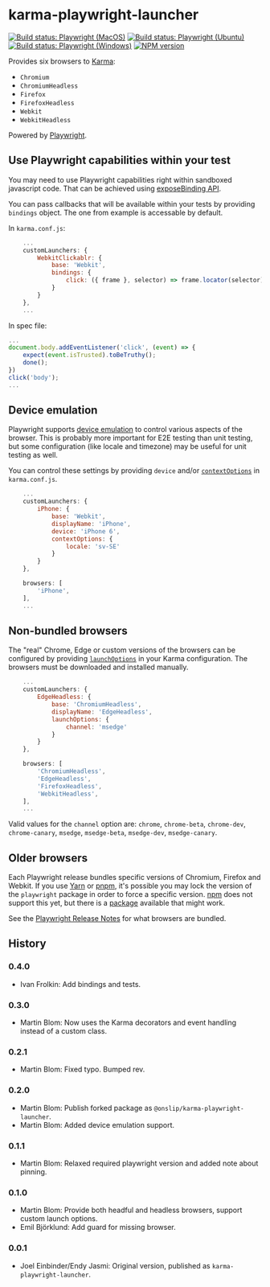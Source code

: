 # karma-playwright-launcher

[![Build status: Playwright (MacOS)](https://github.com/ivanpadavan/karma-playwright-launcher/actions/workflows/playwright_macos_tests.yml/badge.svg)](https://github.com/ivanpadavan/karma-playwright-launcher/actions/workflows/playwright_macos_tests.yml)
[![Build status: Playwright (Ubuntu)](https://github.com/ivanpadavan/karma-playwright-launcher/actions/workflows/playwright_ubuntu_tests.yml/badge.svg)](https://github.com/ivanpadavan/karma-playwright-launcher/actions/workflows/playwright_ubuntu_tests.yml)
[![Build status: Playwright (Windows)](https://github.com/ivanpadavan/karma-playwright-launcher/actions/workflows/playwright_windows_tests.yml/badge.svg)](https://github.com/ivanpadavan/karma-playwright-launcher/actions/workflows/playwright_windows_tests.yml)
[![NPM version](https://img.shields.io/npm/v/@ivanpadavan/karma-playwright-launcher.svg)](https://www.npmjs.org/package/@ivanpadavan/karma-playwright-launcher)

Provides six browsers to [Karma](https://karma-runner.github.io/):

* `Chromium`
* `ChromiumHeadless`
* `Firefox`
* `FirefoxHeadless`
* `Webkit`
* `WebkitHeadless`

Powered by [Playwright](https://github.com/microsoft/playwright).

## Use Playwright capabilities within your test

You may need to use Playwright capabilities right within sandboxed javascript code. 
That can be achieved using [exposeBinding API](https://playwright.dev/docs/api/class-browsercontext#browser-context-expose-binding).

You can pass callbacks that will be available within your tests by providing `bindings` object. 
The one from example is accessable by default.

In `karma.conf.js`:
```js
    ...
    customLaunchers: {
        WebkitClickablr: {
            base: 'Webkit',
            bindings: {
                click: ({ frame }, selector) => frame.locator(selector).click()
            }
        }
    },
    ...
```
In spec file:
```js
...
document.body.addEventListener('click', (event) => {
    expect(event.isTrusted).toBeTruthy();
    done();
})
click('body');
...
```

## Device emulation

Playwright supports [device emulation](https://playwright.dev/docs/emulation) to control various aspects of the browser.
This is probably more important for E2E testing than unit testing, but some configuration (like locale and timezone) may
be useful for unit testing as well.

You can control these settings by providing `device` and/or [`contextOptions`](https://playwright.dev/docs/next/api/class-browser#browsernewcontextoptions) in `karma.conf.js`.

```js
    ...
    customLaunchers: {
        iPhone: {
            base: 'Webkit',
            displayName: 'iPhone',
            device: 'iPhone 6',
            contextOptions: {
                locale: 'sv-SE'
            }
        }
    },

    browsers: [
        'iPhone',
    ],
    ...
```

## Non-bundled browsers

The "real" Chrome, Edge or custom versions of the browsers can be configured by providing
[`launchOptions`](https://playwright.dev/docs/api/class-browsertype#browsertypelaunchoptions) in your Karma
configuration. The browsers must be downloaded and installed manually.

```js
    ...
    customLaunchers: {
        EdgeHeadless: {
            base: 'ChromiumHeadless',
            displayName: 'EdgeHeadless',
            launchOptions: {
                channel: 'msedge'
            }
        }
    },

    browsers: [
        'ChromiumHeadless',
        'EdgeHeadless',
        'FirefoxHeadless',
        'WebkitHeadless',
    ],
    ...
```

Valid values for the `channel` option are: `chrome`, `chrome-beta`, `chrome-dev`, `chrome-canary`, `msedge`,
`msedge-beta`, `msedge-dev`, `msedge-canary`.

## Older browsers

Each Playwright release bundles specific versions of Chromium, Firefox and Webkit. If you use
[Yarn](https://classic.yarnpkg.com/en/docs/selective-version-resolutions/) or
[pnpm](https://pnpm.io/package_json#pnpmoverrides), it's possible you may lock the version of the `playwright` package
in order to force a specific version. [npm](https://github.com/npm/rfcs/blob/latest/accepted/0036-overrides.md) does not
support this yet, but there is a [package](https://www.npmjs.com/package/npm-force-resolutions) available that might work.

See the [Playwright Release Notes](https://playwright.dev/versions/) for what browsers are bundled.

## History

### 0.4.0

* Ivan Frolkin: Add bindings and tests.

### 0.3.0

* Martin Blom: Now uses the Karma decorators and event handling instead of a custom class.

### 0.2.1

* Martin Blom: Fixed typo. Bumped rev.

### 0.2.0

* Martin Blom: Publish forked package as `@onslip/karma-playwright-launcher`.
* Martin Blom: Added device emulation support.

### 0.1.1

* Martin Blom: Relaxed required playwright version and added note about pinning.

### 0.1.0

* Martin Blom: Provide both headful and headless browsers, support custom launch options.
* Emil Björklund: Add guard for missing browser.

### 0.0.1

* Joel Einbinder/Endy Jasmi: Original version, published as `karma-playwright-launcher`.
